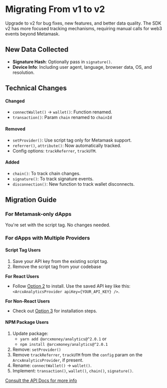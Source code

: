 # Migrating From v1 to v2

Upgrade to v2 for bug fixes, new features, and better data quality. The SDK v2 has more focused tracking mechanisms, requiring manual calls for web3 events beyond Metamask.

## New Data Collected

- **Signature Hash**: Optionally pass in `signature()`.
- **Device Info**: Including user agent, language, browser data, OS, and resolution.

## Technical Changes

#### Changed

- `connectWallet()` -> `wallet()`: Function renamed.
- `transaction()`: Param `chain` renamed to `chainId`

#### Removed

- `setProvider()`: Use script tag only for Metamask support.
- `referrer()`, `attribute()`: Now automatically tracked.
- Config options: `trackReferrer`, `trackUTM`.

#### Added

- `chain()`: To track chain changes.
- `signature()`: To track signature events.
- `disconnection()`: New function to track wallet disconnects.

## Migration Guide

### For Metamask-only dApps

You're set with the script tag. No changes needed.

### For dApps with Multiple Providers

#### Script Tag Users

1. Save your API key from the existing script tag.
2. Remove the script tag from your codebase

**For React Users**

- Follow [Option 2](https://github.com/0xarc-io/analytics-sdk#option-3-via-manual-instantiation) to install. Use the saved API key like this: `<ArcxAnalyticsProvider apiKey={YOUR_API_KEY} />`.

**For Non-React Users**

- Check out [Option 3](https://github.com/0xarc-io/analytics-sdk#option-3-via-manual-instantiation) for installation steps.

#### NPM Package Users

1. Update package:
   - `yarn add @arcxmoney/analytics@^2.0.1` or
   - `npm install @arcxmoney/analytics@^2.0.1`
2. Remove: `setProvider()`
3. Remove `trackReferrer`, `trackUTM` from the `config` param on the `ArcxAnalyticsProvider`, if present.
4. Rename: `connectWallet()` -> `wallet()`.
5. Implement: `transaction()`, `wallet()`, `chain()`, `signature()`.

[Consult the API Docs for more info](https://github.com/0xarc-io/analytics-sdk)
